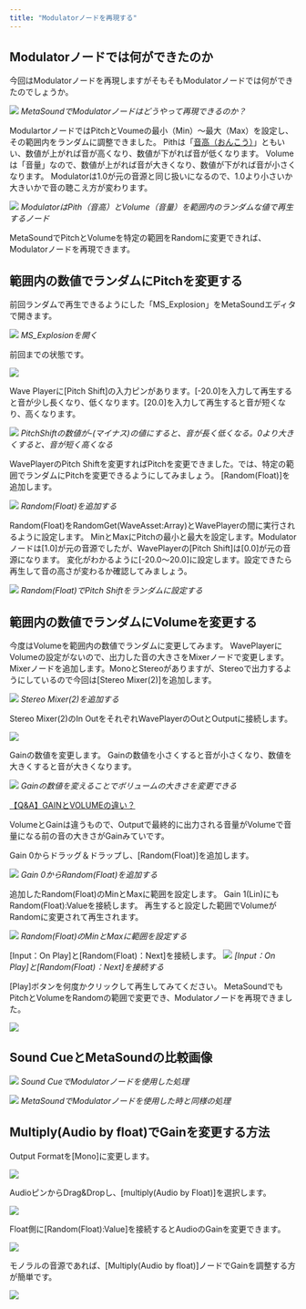 ```yaml
---
title: "Modulatorノードを再現する"
---
```


## Modulatorノードでは何ができたのか

今回はModulatorノードを再現しますがそもそもModulatorノードでは何ができたのでしょうか。

![](/images/books/ue5_metasound_createsound/chapter01_modulator/2022-02-18-06-29-47.png)
*MetaSoundでModulatorノードはどうやって再現できるのか？*

ModulartorノードではPitchとVoumeの最小（Min）～最大（Max）を設定し、その範囲内をランダムに調整できました。
Pithは「[音高（おんこう）](https://ja.wikipedia.org/wiki/%E9%9F%B3%E9%AB%98)」ともいい、数値が上がれば音が高くなり、数値が下がれば音が低くなります。
Volumeは「音量」なので、数値が上がれば音が大きくなり、数値が下がれば音が小さくなります。
Modulatorは1.0が元の音源と同じ扱いになるので、1.0より小さいか大きいかで音の聴こえ方が変わります。

![](/images/books/ue5_metasound_createsound/chapter01_modulator/2022-02-18-06-30-42.png)
*ModulatorはPith（音高）とVolume（音量）を範囲内のランダムな値で再生するノード*

MetaSoundでPitchとVolumeを特定の範囲をRandomに変更できれば、Modulatorノードを再現できます。

## 範囲内の数値でランダムにPitchを変更する

前回ランダムで再生できるようにした「MS_Explosion」をMetaSoundエディタで開きます。

![](/images/books/ue5_metasound_createsound/chapter01_modulator/2022-08-17-07-32-26.png)
*MS_Explosionを開く*

前回までの状態です。

![](/images/books/ue5_metasound_createsound/chapter01_modulator/2022-08-18-08-01-05.png)

Wave Playerに[Pitch Shift]の入力ピンがあります。[-20.0]を入力して再生すると音が少し長くなり、低くなります。[20.0]を入力して再生すると音が短くなり、高くなります。

![](/images/books/ue5_metasound_createsound/chapter01_modulator/2022-08-18-08-02-23.png)
*PitchShiftの数値が-(マイナス)の値にすると、音が長く低くなる。0より大きくすると、音が短く高くなる*

WavePlayerのPitch Shiftを変更すればPitchを変更できました。では、特定の範囲でランダムにPitchを変更できるようにしてみましょう。
[Random(Float)]を追加します。

![](/images/books/ue5_metasound_createsound/chapter01_modulator/2022-08-18-08-03-49.png)
*Random(Float)を追加する*

Random(Float)をRandomGet(WaveAsset:Array)とWavePlayerの間に実行されるように設定します。
MinとMaxにPitchの最小と最大を設定します。Modulatorノードは[1.0]が元の音源でしたが、WavePlayerの[Pitch Shift]は[0.0]が元の音源になります。
変化がわかるように[-20.0～20.0]に設定します。設定できたら再生して音の高さが変わるか確認してみましょう。

![](/images/books/ue5_metasound_createsound/chapter01_modulator/2022-08-18-08-06-25.png)
*Random(Float)でPitch Shiftをランダムに設定する*

## 範囲内の数値でランダムにVolumeを変更する

今度はVolumeを範囲内の数値でランダムに変更してみます。
WavePlayerにVolumeの設定がないので、出力した音の大きさをMixerノードで変更します。
Mixerノードを追加します。MonoとStereoがありますが、Stereoで出力するようにしているので今回は[Stereo Mixer(2)]を追加します。

![](/images/books/ue5_metasound_createsound/chapter01_modulator/2022-08-18-08-08-16.png)
*Stereo Mixer(2)を追加する*

Stereo Mixer(2)のIn OutをそれぞれWavePlayerのOutとOutputに接続します。

![](/images/books/ue5_metasound_createsound/chapter01_modulator/2022-08-18-08-09-57.png)

Gainの数値を変更します。
Gainの数値を小さくすると音が小さくなり、数値を大きくすると音が大きくなります。

![](/images/books/ue5_metasound_createsound/chapter01_modulator/2022-08-18-08-14-21.png)
*Gainの数値を変えることでボリュームの大きさを変更できる*

[【Q&A】GAINとVOLUMEの違い？](https://saimusic.jp/blog/qanda-gain-volume/)

VolumeとGainは違うもので、Outputで最終的に出力される音量がVolumeで音量になる前の音の大きさがGainみていです。

Gain 0からドラッグ＆ドラップし、[Random(Float)]を追加します。

![](/images/books/ue5_metasound_createsound/chapter01_modulator/2022-08-18-08-15-45.png)
*Gain 0からRandom(Float)を追加する*

追加したRandom(Float)のMinとMaxに範囲を設定します。
Gain 1(Lin)にもRandom(Float):Valueを接続します。
再生すると設定した範囲でVolumeがRandomに変更されて再生されます。

![](/images/books/ue5_metasound_createsound/chapter01_modulator/2022-08-18-08-18-10.png)
*Random(Float)のMinとMaxに範囲を設定する*

[Input：On Play]と[Random(Float)：Next]を接続します。
![](/images/books/ue5_metasound_createsound/chapter01_modulator/2022-08-18-08-20-44.png)
*[Input：On Play]と[Random(Float)：Next]を接続する*

[Play]ボタンを何度かクリックして再生してみてください。
MetaSoundでもPitchとVolumeをRandomの範囲で変更でき、Modulatorノードを再現できました。

![](/images/books/ue5_metasound_createsound/chapter01_modulator/2022-08-18-08-23-49.png)

## Sound CueとMetaSoundの比較画像

![](/images/books/ue5_metasound_createsound/chapter01_modulator/2022-02-18-07-06-49.png)
*Sound CueでModulatorノードを使用した処理*

![](/images/books/ue5_metasound_createsound/chapter01_modulator/2022-08-18-08-24-38.png)
*MetaSoundでModulatorノードを使用した時と同様の処理*

## Multiply(Audio by float)でGainを変更する方法

Output Formatを[Mono]に変更します。

![](/images/books/ue5_metasound_createsound/chapter01_modulator/2022-08-18-08-26-58.png)

AudioピンからDrag&Dropし、[multiply(Audio by Float)]を選択します。

![](/images/books/ue5_metasound_createsound/chapter01_modulator/2022-08-18-08-28-56.png)

Float側に[Random(Float):Value]を接続するとAudioのGainを変更できます。

![](/images/books/ue5_metasound_createsound/chapter01_modulator/2022-08-18-08-29-57.png)

モノラルの音源であれば、[Multiply(Audio by float)]ノードでGainを調整する方が簡単です。

![](/images/books/ue5_metasound_createsound/chapter01_modulator/2022-08-18-08-30-43.png)
